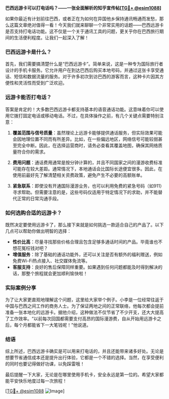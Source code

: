 **巴西远游卡可以打电话吗？——一张全面解析的知乎宣传帖[[TG💪+ @esim1088](https://t.me/s/esim1088)]**

如果你最近有计划前往巴西，或者正在为如何在异国他乡保持通讯畅通而发愁，那么这篇文章绝对值得一看！今天我们就来聊聊一个非常实用的话题——巴西远游卡是否支持打电话功能。这不仅是一个关于通讯工具的问题，更关乎你在巴西旅行期间的生活便利程度。让我们一起深入了解！

### 巴西远游卡是什么？

首先，我们需要搞清楚什么是“巴西远游卡”。简单来说，这是一种专为国际旅行者设计的手机卡服务。它允许用户在到达巴西后购买本地号码，并通过这张卡享受通话、短信和数据流量的服务。对于许多初次到访巴西的游客而言，这种卡片因其方便性和灵活性而受到广泛欢迎。

### 远游卡能否打电话？

答案是肯定的！大多数巴西远游卡都支持基本的语音通话功能。这意味着你可以使用它拨打固定电话或移动电话。不过，在具体操作之前，有几个关键点需要特别注意：

1. **覆盖范围与信号质量**：虽然理论上远游卡能够提供通话服务，但实际效果可能会因地理位置不同而有所差异。比如，在一些偏远地区，网络信号可能较弱甚至完全中断。因此，在选择运营商时，请务必查看其覆盖地图，确保其网络质量符合你的需求。

2. **费用问题**：通话费用通常是按分钟计算的，并且不同国家之间的漫游收费标准可能存在较大差距。通常情况下，本地通话会比国际长途便宜很多。因此，在使用前最好先了解清楚相关资费政策，避免产生不必要的高额账单。

3. **紧急联系**：即使没有开通国际漫游业务，也可以利用免费的紧急号码（如911）寻求帮助。但需要注意的是，这些号码仅适用于特定情况下的求助，并不能替代正常的日常沟通手段。

### 如何选购合适的远游卡？

既然决定要使用远游卡了，那么接下来就是如何挑选一款适合自己的产品了。以下几点可以帮助你做出明智的选择：

- **性价比高**：尽量寻找那些价格合理且包含足够多通话时间的产品。毕竟谁也不想花冤枉钱对吧？
- **增值服务**：除了基础的通话功能外，还可以关注是否有额外的福利赠送，例如免费Wi-Fi热点接入、社交媒体免流等。
- **客服支持**：良好的售后保障同样重要。如果遇到任何问题都能及时得到解决的话，那整个旅程就会更加顺利愉快啦！

### 实际案例分享

为了让大家更直观地理解这个问题，这里给大家举个例子。小李是一位经常往返于中国与巴西之间工作的商务人士。为了保证两地之间的正常联络，他每次都会提前准备一张本地化的远游卡。据他介绍，这种做法不仅节省了不少开支，还大大提高了工作效率。“以前每次回国都需要支付高昂的国际漫游费，自从开始用远游卡之后，每个月都能省下一大笔钱呢！”他说道。

### 结语

综上所述，巴西远游卡确实是可以用来打电话的，并且还能带来诸多好处。无论是想要节省通信成本还是提升出行体验，它都是一个不错的选择。当然，在享受便利的同时也要记得做好功课，以免踩雷哦！

最后提醒一下大家，无论是在哪里使用手机卡，安全永远是第一位的。希望大家都能平安快乐地度过每一次旅程！

[[TG💪+ @esim1088](https://t.me/s/esim1088) ![Image](https://i.postimg.cc/4NQfJmqS/Snipaste-2025-05-13-00-14-12.png)]